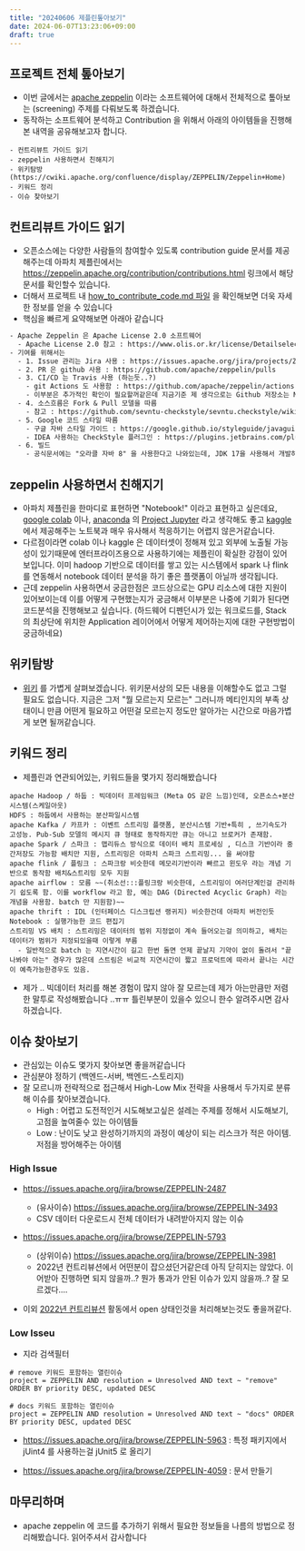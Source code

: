 ```yaml
---
title: "20240606 제플린톺아보기"
date: 2024-06-07T13:23:06+09:00
draft: true
---
```


## 프로젝트 전체 톺아보기 
- 이번 글에서는 [apache zeppelin](https://zeppelin.apache.org) 이라는 소프트웨어에 대해서 전체적으로 톺아보는 (screening) 주제를 다뤄보도록 하겠습니다. 
- 동작하는 소프트웨어 분석하고 Contribution 을 위해서 아래의 아이템들을 진행해본 내역을 공유해보고자 합니다.
```
- 컨트리뷰트 가이드 읽기
- zeppelin 사용하면서 친해지기
- 위키탐방 (https://cwiki.apache.org/confluence/display/ZEPPELIN/Zeppelin+Home)
- 키워드 정리
- 이슈 찾아보기
```

## 컨트리뷰트 가이드 읽기
- 오픈소스에는 다양한 사람들의 참여할수 있도록 contribution guide 문서를 제공해주는데 아파치 제플린에서는 https://zeppelin.apache.org/contribution/contributions.html 링크에서 해당 문서를 확인할수 있습니다.
- 더해서 프로젝트 내 [how_to_contribute_code.md 파일](https://github.com/apache/zeppelin/blob/master/docs/development/contribution/how_to_contribute_code.md) 을 확인해보면 더욱 자세한 정보를 얻을 수 있습니다 
- 핵심을 빠르게 요약해보면 아래아 같습니다
```txt
- Apache Zeppelin 은 Apache License 2.0 소프트웨어
  - Apache License 2.0 참고 : https://www.olis.or.kr/license/Detailselect.do?lId=1002
- 기여를 위해서는 
  - 1. Issue 관리는 Jira 사용 : https://issues.apache.org/jira/projects/ZEPPELIN
  - 2. PR 은 github 사용 : https://github.com/apache/zeppelin/pulls
  - 3. CI/CD 는 Travis 사용 (하는듯..?)
    - git Actions 도 사용함 : https://github.com/apache/zeppelin/actions 
    - 이부분은 추가적인 확인이 필요할꺼같은데 지금기준 제 생각으로는 Github 저장소는 Mirror 이고 다른곳 어딘가에 진짜 Repository 를 별도로 돌리면서 그곳에서는 TravisCI 를 사용하는듯 합니다. (git Actions 는 깃헙 미러레포에서 쓰는 대체제인거같습니다)
  - 4. 소스흐름은 Fork & Pull 모델을 따름
    - 참고 : https://github.com/sevntu-checkstyle/sevntu.checkstyle/wiki/Development-workflow-with-Git:-Fork,-Branching,-Commits,-and-Pull-Request
  - 5. Google 코드 스타일 따름
    - 구글 자바 스타일 가이드 : https://google.github.io/styleguide/javaguide.html
    - IDEA 사용하는 CheckStyle 플러그인 : https://plugins.jetbrains.com/plugin/1065-checkstyle-idea
  - 6. 빌드
    - 공식문서에는 "오라클 자바 8" 을 사용한다고 나와있는데, JDK 17을 사용해서 개발하면 merge 할수 없는 코드를 만들 가능성이 생기므로 가급적 가이드를 따라 oracle JDK 8 을 설치해 작업을 진행하도록 하겠습니다.
```

## zeppelin 사용하면서 친해지기
- 아파치 제플린을 한마디로 표현하면 "Notebook!" 이라고 표현하고 싶은데요, [google colab](https://colab.google/) 이나, [anaconda](https://www.anaconda.com/) 의 [Project Jupyter](https://jupyter.org/) 라고 생각해도 좋고 [kaggle](https://www.kaggle.com/) 에서 제공해주는 노트북과 매우 유사해서 적응하기는 어렵지 않은거같습니다. 
- 다르점이라면 colab 이나 kaggle 은 데이터셋이 정해져 있고 외부에 노출될 가능성이 있기때문에 엔터프라이즈용으로 사용하기에는 제플린이 확실한 강점이 있어 보입니다. 이미 hadoop 기반으로 데이터를 쌓고 있는 시스템에서 spark 나 flink 를 연동해서 notebook 데이터 분석을 하기 좋은 플랫폼이 아닐까 생각됩니다. 
- 근데 zeppelin 사용하면서 궁금한점은 코드상으로는 GPU 리소스에 대한 지원이 있어보이는데 이를 어떻게 구현했는지가 궁금해서 이부분은 나중에 기회가 된다면 코드분석을 진행해보고 싶습니다. (하드웨어 디펜던시가 있는 워크로드를, Stack 의 최상단에 위치한 Application 레이어에서 어떻게 제어하는지에 대한 구현방법이 궁금하네요)



## 위키탐방 
- [위키](https://cwiki.apache.org/confluence/display/ZEPPELIN/Zeppelin+Home) 를 가볍게 살펴보겠습니다. 위키문서상의 모든 내용을 이해할수도 없고 그럴 필요도 없습니다. 지금은 그저 "뭘 모르는지 모르는" 그러니까 메티인지의 부족 상태이니 만큼 어떤게 필요하고 어떤걸 모르는지 정도만 알아가는 시간으로 마음가볍게 보면 될꺼같습니다.


## 키워드 정리
- 제플린과 연관되어있는, 키워드들을 몇가지 정리해봤습니다
```
apache Hadoop / 하둡 : 빅데이터 프레임워크 (Meta OS 같은 느낌)인데, 오픈소스+분산시스템(스케일아웃)
HDFS : 하둡에서 사용하는 분산파일시스템
apache Kafka / 카프카 : 이벤트 스트리밍 플랫폼, 분산시스템 기반+특히 , 쓰기속도가 고성능. Pub-Sub 모델의 메시지 큐 형태로 동작하지만 큐는 아니고 브로커가 존재함.
apache Spark / 스파크 : 맵리듀스 방식으로 데이터 배치 프로세싱 , 디스크 기반이라 중간저장도 가능함 배치만 지원, 스트리밍은 아파치 스파크 스트리밍... 을 써야함
apache flink / 플링크 : 스파크랑 비슷한데 메모리기반이라 빠르고 윈도우 라는 개념 기반으로 동작함 배치&스트리밍 모두 지원
apache airflow : 모름 ~~(취소선:::플링크랑 비슷한데, 스트리밍이 여러단계인걸 관리하기 쉽도록 함. 이를 workflow 라고 함, 예는 DAG (Directed Acyclic Graph) 라는 개념을 사용함. batch 만 지원함)~~
apache thrift : IDL (인터페이스 디스크립션 랭귀지) 비슷한건데 아파치 버전인듯
Notebook : 실행가능한 코드 편집기 
스트리밍 VS 배치 : 스트리밍은 데이터의 범위 지정없이 계속 들어오는걸 의미하고, 배치는 데이터가 범위가 지정되있을때 이렇게 부름
  - 일반적으로 batch 는 지연시간이 길고 한번 돌면 언제 끝날지 기약이 없이 돌려서 "끝나봐야 아는" 경우가 많은데 스트림은 비교적 지연시간이 짧고 프로덕트에 따라서 끝나는 시간이 예측가능한경우도 있음.
```
- 제가 .. 빅데이터 처리를 해본 경험이 많지 않아 잘 모르는데 제가 아는만큼만 저렴한 말투로 작성해봤습니다 ..ㅠㅠ 틀린부분이 있을수 있으니 한수 알려주시면 감사하겠습니다.

## 이슈 찾아보기
- 관심있는 이슈도 몇가지 찾아보면 좋을꺼같습니다
- 관심분야 정하기 (백엔드-서버, 백엔드-스토리지) 
- 잘 모르니까 전략적으로 접근해서 High-Low Mix 전략을 사용해서 두가지로 분류해 이슈를 찾아보겠습니다.
  - High : 어렵고 도전적인거 시도해보고싶은 설레는 주제를 정해서 시도해보기, 고점을 높여줄수 있는 아이템들
  - Low : 난이도 낮고 완성하기까지의 과정이 예상이 되는 리스크가 적은 아이템. 저점을 방어해주는 아이템

### High Issue
- https://issues.apache.org/jira/browse/ZEPPELIN-2487
  - (유사이슈) https://issues.apache.org/jira/browse/ZEPPELIN-3493
  - CSV 데이터 다운로드시 전체 데이터가 내려받아지지 않는 이슈

- https://issues.apache.org/jira/browse/ZEPPELIN-5793
  - (상위이슈) https://issues.apache.org/jira/browse/ZEPPELIN-3981
  - 2022년 컨트리뷰션에서 어떤분이 잡으셨던거같은데 아직 닫히지는 않았다. 이어받아 진행하면 되지 않을까..? 뭔가 통과가 안된 이슈가 있지 않을까..? 잘 모르겠다....

- 이외 [2022년 컨트리뷰션](https://cwiki.apache.org/confluence/display/ZEPPELIN/2022+Opensource+Contribution+Academy) 활동에서 open 상태인것을 처리해보는것도 좋을꺼같다.

### Low Isseu 
- 지라 검색필터
```text
# remove 키워드 포함하는 열린이슈
project = ZEPPELIN AND resolution = Unresolved AND text ~ "remove" ORDER BY priority DESC, updated DESC

# docs 키워드 포함하는 열린이슈
project = ZEPPELIN AND resolution = Unresolved AND text ~ "docs" ORDER BY priority DESC, updated DESC
```


- https://issues.apache.org/jira/browse/ZEPPELIN-5963 : 특정 패키지에서 jUint4 를 사용하는걸 jUnit5 로 올리기

- https://issues.apache.org/jira/browse/ZEPPELIN-4059 : 문서 만들기

## 마무리하며
- apache zeppelin 에 코드를 추가하기 위해서 필요한 정보들을 나름의 방법으로 정리해봤습니다. 읽어주셔서 감사합니다